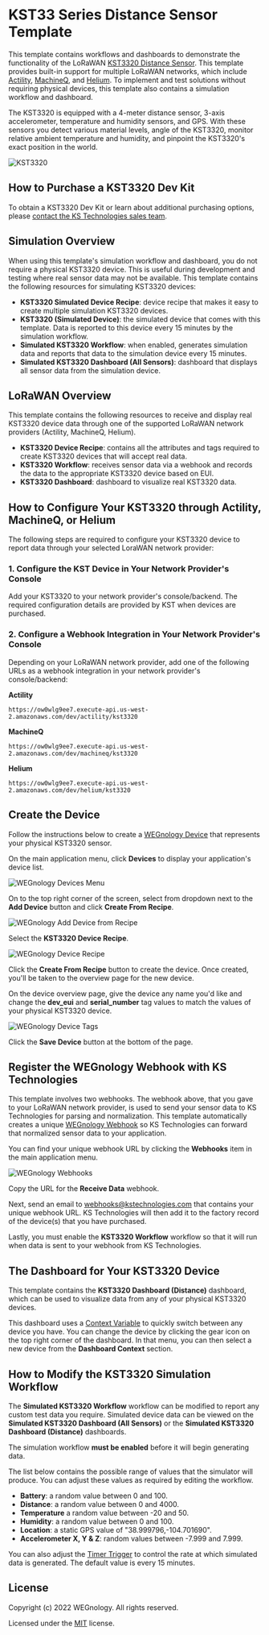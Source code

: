 # KST33 Series Distance Sensor Template

This template contains workflows and dashboards to demonstrate the functionality of the LoRaWAN [KST3320 Distance Sensor](https://kstechnologies.com/kst3320). This template provides built-in support for multiple LoRaWAN networks, which include [Actility](https://www.actility.com/), [MachineQ](https://machineq.com/), and [Helium](https://www.helium.com/lorawan). To implement and test solutions without requiring physical devices, this template also contains a simulation workflow and dashboard.

The KST3320 is equipped with a 4-meter distance sensor, 3-axis accelerometer, temperature and humidity sensors, and GPS. With these sensors you detect various material levels, angle of the KST3320, monitor relative ambient temperature and humidity, and pinpoint the KST3320's exact position in the world.

![KST3320](./kst3300_enclosure.png)

## How to Purchase a KST3320 Dev Kit
To obtain a KST3320 Dev Kit or learn about additional purchasing options, please [contact the KS Technologies sales team](https://kstechnologies.com/contact). 

## Simulation Overview
When using this template's simulation workflow and dashboard, you do not require a physical KST3320 device. This is useful during development and testing where real sensor data may not be available. This template contains the following resources for simulating KST3320 devices:

* **KST3320 Simulated Device Recipe**: device recipe that makes it easy to create multiple simulation KST3320 devices.
* **KST3320 (Simulated Device)**: the simulated device that comes with this template. Data is reported to this device every 15 minutes by the simulation workflow.
* **Simulated KST3320 Workflow**: when enabled, generates simulation data and reports that data to the simulation device every 15 minutes.
* **Simulated KST3320 Dashboard (All Sensors)**: dashboard that displays all sensor data from the simulation device.

## LoRaWAN Overview
This template contains the following resources to receive and display real KST3320 device data through one of the supported LoRaWAN network providers (Actility, MachineQ, Helium). 

* **KST3320 Device Recipe**: contains all the attributes and tags required to create KST3320 devices that will accept real data.
* **KST3320 Workflow**: receives sensor data via a webhook and records the data to the appropriate KST3320 device based on EUI.
* **KST3320 Dashboard**: dashboard to visualize real KST3320 data.

## How to Configure Your KST3320 through Actility, MachineQ, or Helium
The following steps are required to configure your KST3320 device to report data through your selected LoraWAN network provider:

### 1. Configure the KST Device in Your Network Provider's Console
Add your KST3320 to your network provider's console/backend. The required configuration details are provided by KST when devices are purchased.

### 2. Configure a Webhook Integration in Your Network Provider's Console
Depending on your LoRaWAN network provider, add one of the following URLs as a webhook integration in your network provider's console/backend:

**Actility**
```
https://ow0wlg9ee7.execute-api.us-west-2.amazonaws.com/dev/actility/kst3320
```
**MachineQ**
```
https://ow0wlg9ee7.execute-api.us-west-2.amazonaws.com/dev/machineq/kst3320
```

**Helium**
```
https://ow0wlg9ee7.execute-api.us-west-2.amazonaws.com/dev/helium/kst3320
```

## Create the  Device
Follow the instructions below to create a [WEGnology Device](https://docs.app.wnology.io/devices/overview/) that represents your physical KST3320 sensor.

On the main application menu, click **Devices** to display your application's device list.

![WEGnology Devices Menu](./devices-menu.png)

On to the top right corner of the screen, select from dropdown next to the **Add Device** button and click **Create From Recipe**.

![WEGnology Add Device from Recipe](./create-from-recipe.png)

Select the **KST3320 Device Recipe**.

![WEGnology Device Recipe](./create-from-kst-recipe.png)

Click the **Create From Recipe** button to create the device. Once created, you'll be taken to the overview page for the new device.

On the device overview page, give the device any name you'd like and change the **dev_eui** and **serial_number** tag values to match the values of your physical KST3320 device.

![WEGnology Device Tags](./device-tags.png)

Click the **Save Device** button at the bottom of the page.

## Register the WEGnology Webhook with KS Technologies
This template involves two webhooks. The webhook above, that you gave to your LoRaWAN network provider, is used to send your sensor data to KS Technologies for parsing and normalization. This template automatically creates a unique [WEGnology Webhook](https://docs.app.wnology.io/applications/webhooks/) so KS Technologies can forward that normalized sensor data to your application.

You can find your unique webhook URL by clicking the **Webhooks** item in the main application menu.

![WEGnology Webhooks](./webhooks-menu.png)

Copy the URL for the **Receive Data** webhook.

Next, send an email to [webhooks@kstechnologies.com](mailto:webhooks@kstechnologies.com?subject=WEGnology%20Webook) that contains your unique webhook URL. KS Technologies will then add it to the factory record of the device(s) that you have purchased.

Lastly, you must enable the **KST3320 Workflow** workflow so that it will run when data is sent to your webhook from KS Technologies.

## The Dashboard for Your KST3320 Device
This template contains the **KST3320 Dashboard (Distance)** dashboard, which can be used to visualize data from any of your physical KST3320 devices.

This dashboard uses a [Context Variable](https://docs.app.wnology.io/dashboards/context-variables/) to quickly switch between any device you have. You can change the device by clicking the gear icon on the top right corner of the dashboard. In that menu, you can then select a new device from the **Dashboard Context** section.

## How to Modify the KST3320 Simulation Workflow
The **Simulated KST3320 Workflow** workflow can be modified to report any custom test data you require. Simulated device data can be viewed on the **Simulated KST3320 Dashboard (All Sensors)** or the **Simulated KST3320 Dashboard (Distance)** dashboards.

The simulation workflow **must be enabled** before it will begin generating data.

The list below contains the possible range of values that the simulator will produce. You can adjust these values as required by editing the workflow.

* **Battery**: a random value between 0 and 100.
* **Distance**: a random value between 0 and 4000.
* **Temperature** a random value between -20 and 50.
* **Humidity**: a random value between 0 and 100.
* **Location**: a static GPS value of "38.999796,-104.701690".
* **Accelerometer X, Y & Z**: random values between -7.999 and 7.999.

You can also adjust the [Timer Trigger](https://docs.app.wnology.io/workflows/triggers/timer/) to control the rate at which simulated data is generated. The default value is every 15 minutes.

## License

Copyright (c) 2022 WEGnology. All rights reserved.

Licensed under the [MIT](https://github.com/WEGnology/wegnology-templates/blob/master/LICENSE.txt) license.